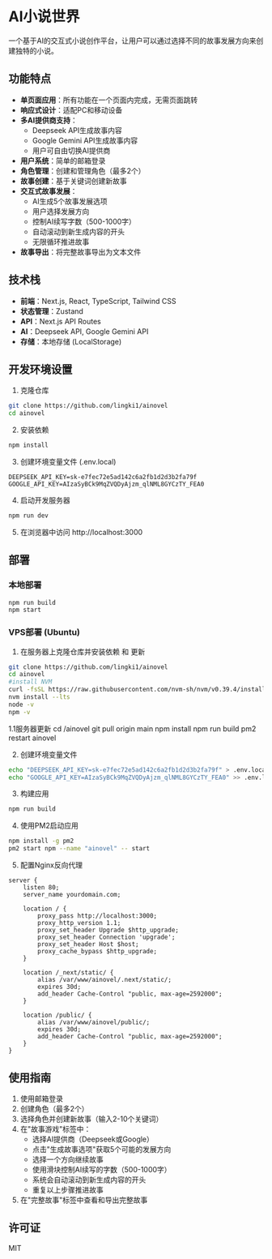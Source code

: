 # AI小说世界

一个基于AI的交互式小说创作平台，让用户可以通过选择不同的故事发展方向来创建独特的小说。

## 功能特点

- **单页面应用**：所有功能在一个页面内完成，无需页面跳转
- **响应式设计**：适配PC和移动设备
- **多AI提供商支持**：
  - Deepseek API生成故事内容
  - Google Gemini API生成故事内容
  - 用户可自由切换AI提供商
- **用户系统**：简单的邮箱登录
- **角色管理**：创建和管理角色（最多2个）
- **故事创建**：基于关键词创建新故事
- **交互式故事发展**：
  - AI生成5个故事发展选项
  - 用户选择发展方向
  - 控制AI续写字数（500-1000字）
  - 自动滚动到新生成内容的开头
  - 无限循环推进故事
- **故事导出**：将完整故事导出为文本文件

## 技术栈

- **前端**：Next.js, React, TypeScript, Tailwind CSS
- **状态管理**：Zustand
- **API**：Next.js API Routes
- **AI**：Deepseek API, Google Gemini API
- **存储**：本地存储 (LocalStorage)

## 开发环境设置

1. 克隆仓库
```bash
git clone https://github.com/lingki1/ainovel
cd ainovel
```

2. 安装依赖
```bash
npm install
```

3. 创建环境变量文件 (.env.local)
```
DEEPSEEK_API_KEY=sk-e7fec72e5ad142c6a2fb1d2d3b2fa79f
GOOGLE_API_KEY=AIzaSyBCk9MqZVQDyAjzm_qlNML8GYCzTY_FEA0
```

4. 启动开发服务器
```bash
npm run dev
```

5. 在浏览器中访问 http://localhost:3000

## 部署

### 本地部署

```bash
npm run build
npm start
```

### VPS部署 (Ubuntu)

1. 在服务器上克隆仓库并安装依赖 和 更新
```bash
git clone https://github.com/lingki1/ainovel
cd ainovel
#install NVM
curl -fsSL https://raw.githubusercontent.com/nvm-sh/nvm/v0.39.4/install.sh | bash
nvm install --lts
node -v
npm -v
```
1.1服务器更新
cd /ainovel
git pull origin main
npm install
npm run build
pm2 restart ainovel

2. 创建环境变量文件
```bash
echo "DEEPSEEK_API_KEY=sk-e7fec72e5ad142c6a2fb1d2d3b2fa79f" > .env.local
echo "GOOGLE_API_KEY=AIzaSyBCk9MqZVQDyAjzm_qlNML8GYCzTY_FEA0" >> .env.local
```

3. 构建应用
```bash
npm run build
```

4. 使用PM2启动应用
```bash
npm install -g pm2
pm2 start npm --name "ainovel" -- start
```

5. 配置Nginx反向代理
```nginx
server {
    listen 80;
    server_name yourdomain.com;

    location / {
        proxy_pass http://localhost:3000;
        proxy_http_version 1.1;
        proxy_set_header Upgrade $http_upgrade;
        proxy_set_header Connection 'upgrade';
        proxy_set_header Host $host;
        proxy_cache_bypass $http_upgrade;
    }

    location /_next/static/ {
        alias /var/www/ainovel/.next/static/;
        expires 30d;
        add_header Cache-Control "public, max-age=2592000";
    }

    location /public/ {
        alias /var/www/ainovel/public/;
        expires 30d;
        add_header Cache-Control "public, max-age=2592000";
    }
}
```

## 使用指南

1. 使用邮箱登录
2. 创建角色（最多2个）
3. 选择角色并创建新故事（输入2-10个关键词）
4. 在"故事游戏"标签中：
   - 选择AI提供商（Deepseek或Google）
   - 点击"生成故事选项"获取5个可能的发展方向
   - 选择一个方向继续故事
   - 使用滑块控制AI续写的字数（500-1000字）
   - 系统会自动滚动到新生成内容的开头
   - 重复以上步骤推进故事
5. 在"完整故事"标签中查看和导出完整故事

## 许可证

MIT
